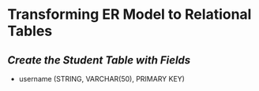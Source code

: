 # Transforming ER Model to Relational Tables

## *Create the Student Table with Fields*

- username (STRING, VARCHAR(50), PRIMARY KEY)
